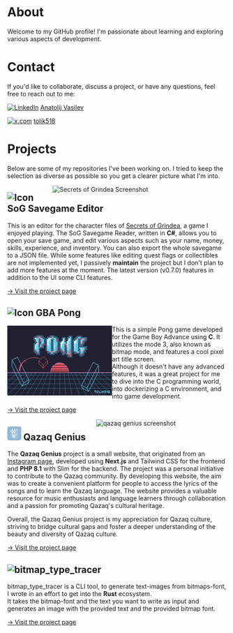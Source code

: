 # About

Welcome to my GitHub profile! I'm passionate about learning and exploring various aspects of development.


# Contact

If you'd like to collaborate, discuss a project, or have any questions, feel free to reach out to me:


[<img src="https://github.com/tolik518/tolik518/assets/3026792/9987a86b-2aaa-4f3e-b175-fa2db1b85772" alt="LinkedIn" width="16px" height="auto">](https://www.linkedin.com/in/anatolij-vasilev/) [Anatolij Vasilev](https://www.linkedin.com/in/anatolij-vasilev/)

[<img src="https://abs.twimg.com/favicons/twitter.3.ico" alt="x.com" width="16px" height="auto">](https://x.com/tolik518) [tolik518](https://x.com/tolik518)


# Projects

 Below are some of my repositories I've been working on. I tried to keep the selection as diverse as possible so you get a clearer picture what I'm into.




[<img src="https://returnnull.de/images/SoG_SGreader8.png" alt="Secrets of Grindea Screenshot" width="400px" height="auto" align="right">](https://github.com/tolik518/SoG_SGreader)
## ![Icon](https://returnnull.de/images/_64.png) SoG Savegame Editor

This is an editor for the character files of [Secrets of Grindea](https://www.secretsofgrindea.com/), a game I enjoyed playing. The SoG Savegame Reader, written in **C#**, allows you to open your save game, and edit various aspects such as your name, money, skills, experience, and inventory. You can also export the whole savegame to a JSON file. While some features like editing quest flags or collectibles are not implemented yet, I passively **maintain** the project but I don't plan to add more features at the moment. The latest version (v0.7.0) features in addition to the UI some CLI features.

[-> Visit the project page](https://github.com/tolik518/SoG_SGreader)




## ![Icon](https://returnnull.de/images/pong_github.png) GBA Pong

[<img src="https://raw.githubusercontent.com/tolik518/GBA_Pong/master/.github/readme/pong-2.png" alt="Pong for Game Boy Advance" width="auto" height="auto" align="left">](https://github.com/tolik518/GBA_Pong)

This is a simple Pong game developed for the Game Boy Advance using **C**. It utilizes the mode 3, also known as bitmap mode, and features a cool pixel art title screen.   
Although it doesn't have any advanced features, it was a great project for me to dive into the C programming world, into dockerizing a C environment, and into game development.

[-> Visit the project page](https://github.com/tolik518/GBA_Pong)





[<img src="https://github.com/tolik518/tolik518/assets/3026792/4bc74258-3a11-4aa5-896b-01db79f8ab45" alt="qazaq genius screenshot" width="300px" height="auto" align="right">](https://github.com/tolik518/tolik518/assets/3026792/51f183e9-632a-491c-8988-53cbb3b2adef)

## ![Icon](https://github.com/Qazaq-Genius/Qazaq-Genius-App/blob/editor/public/favicon-32x32.png) Qazaq Genius

The **Qazaq Genius** project is a small website, that originated from an [Instagram page](https://www.instagram.com/qazaq.genius/), developed using **Next.js** and Tailwind CSS for the frontend and **PHP 8.1** with Slim for the backend.
The project was a personal initiative to contribute to the Qazaq community. By developing this website, the aim was to create a convenient platform for people to access the lyrics of the songs and to learn the Qazaq language. The website provides a valuable resource for music enthusiasts and language learners through collaboration and a passion for promoting Qazaq's cultural heritage.

Overall, the Qazaq Genius project is my appreciation for Qazaq culture, striving to bridge cultural gaps and foster a deeper understanding of the beauty and diversity of Qazaq culture.

[-> Visit the project page](https://github.com/Qazaq-Genius)



## ![bitmap_type_tracer](https://raw.githubusercontent.com/tolik518/bitmap_type_tracer/main/logo.png)

bitmap_type_tracer is a CLI tool, to generate text-images from bitmaps-font, I wrote in an effort to get into the **Rust** ecosystem.  
It takes the bitmap-font and the text you want to write as input and generates an image with the provided text and the provided bitmap font.

[-> Visit the project page](https://github.com/tolik518/bitmap_type_tracer)


